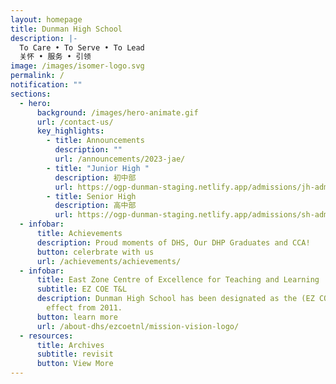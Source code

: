 ```yaml
---
layout: homepage
title: Dunman High School
description: |-
  To Care • To Serve • To Lead 
  关怀 • 服务 • 引领
image: /images/isomer-logo.svg
permalink: /
notification: ""
sections:
  - hero:
      background: /images/hero-animate.gif
      url: /contact-us/
      key_highlights:
        - title: Announcements
          description: ""
          url: /announcements/2023-jae/
        - title: "Junior High "
          description: 初中部
          url: https://ogp-dunman-staging.netlify.app/admissions/jh-admissions/
        - title: Senior High
          description: 高中部
          url: https://ogp-dunman-staging.netlify.app/admissions/sh-admissions/
  - infobar:
      title: Achievements
      description: Proud moments of DHS, Our DHP Graduates and CCA!
      button: celerbrate with us
      url: /achievements/achievements/
  - infobar:
      title: East Zone Centre of Excellence for Teaching and Learning
      subtitle: EZ COE T&L
      description: Dunman High School has been designated as the (EZ COE T&L) with
        effect from 2011.
      button: learn more
      url: /about-dhs/ezcoetnl/mission-vision-logo/
  - resources:
      title: Archives
      subtitle: revisit
      button: View More
---
```

